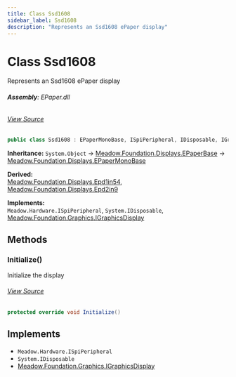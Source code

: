 ```yaml
---
title: Class Ssd1608
sidebar_label: Ssd1608
description: "Represents an Ssd1608 ePaper display"
---
```

# Class Ssd1608
Represents an Ssd1608 ePaper display

###### **Assembly**: EPaper.dll
###### [View Source](https://github.com/WildernessLabs/Meadow.Foundation.git/blob/develop/Source/Meadow.Foundation.Peripherals/Displays.ePaper/Driver/Drivers/Ssd1608.cs#L9)
```csharp title="Declaration"
public class Ssd1608 : EPaperMonoBase, ISpiPeripheral, IDisposable, IGraphicsDisplay
```
**Inheritance:** `System.Object` -> [Meadow.Foundation.Displays.EPaperBase](../Meadow.Foundation.Displays/EPaperBase) -> [Meadow.Foundation.Displays.EPaperMonoBase](../Meadow.Foundation.Displays/EPaperMonoBase)

**Derived:**  
[Meadow.Foundation.Displays.Epd1in54](../Meadow.Foundation.Displays/Epd1in54), [Meadow.Foundation.Displays.Epd2in9](../Meadow.Foundation.Displays/Epd2in9)

**Implements:**  
`Meadow.Hardware.ISpiPeripheral`, `System.IDisposable`, [Meadow.Foundation.Graphics.IGraphicsDisplay](../Meadow.Foundation.Graphics/IGraphicsDisplay)

## Methods
### Initialize()
Initialize the display
###### [View Source](https://github.com/WildernessLabs/Meadow.Foundation.git/blob/develop/Source/Meadow.Foundation.Peripherals/Displays.ePaper/Driver/Drivers/Ssd1608.cs#L50)
```csharp title="Declaration"
protected override void Initialize()
```

## Implements

* `Meadow.Hardware.ISpiPeripheral`
* `System.IDisposable`
* [Meadow.Foundation.Graphics.IGraphicsDisplay](../Meadow.Foundation.Graphics/IGraphicsDisplay)

